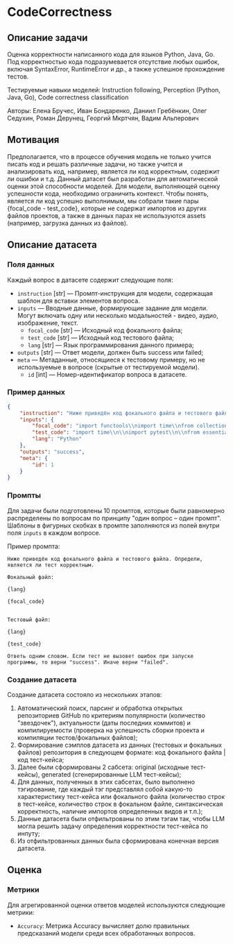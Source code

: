 # CodeCorrectness


## Описание задачи

Оценка корректности написанного кода для языков Python, Java, Go. Под корректностью кода подразумевается отсутствие любых ошибок, включая SyntaxError, RuntimeError и др., а также успешное прохождение тестов.

Тестируемые навыки моделей: Instruction following, Perception (Python, Java, Go), Code correctness classification

Авторы: Елена Бручес, Иван Бондаренко, Даниил Гребёнкин, Олег Седухин, Роман Дерунец, Георгий Мкртчян, Вадим Альперович


## Мотивация

Предполагается, что в процессе обучения модель не только учится писать код и решать различные задачи, но также учится и анализировать код, например, является ли код корректным, содержит ли ошибки и т.д. Данный датасет был разработан для автоматической оценки этой способности моделей. Для модели, выполняющей оценку успешности кода, необходимо ограничить контекст. Чтобы понять, является ли код успешно выполнимым, мы собрали такие пары {focal_code - test_code}, которые не содержат импортов из других файлов проектов, а также в данных парах не используются assets (например, загрузка данных из файлов).


## Описание датасета

### Поля данных

Каждый вопрос в датасете содержит следующие поля:

- `instruction` [str] — Промпт-инструкция для модели, содержащая шаблон для вставки элементов вопроса.
- `inputs` — Вводные данные, формирующие задание для модели. Могут включать одну или несколько модальностей - видео, аудио, изображение, текст.
    - `focal_code` [str] — Исходный код фокального файла;
    - `test_code` [str] — Исходный код тестового файла;
    - `lang` [str] — Язык программирования данного примера;
- `outputs` [str] — Ответ модели, должен быть success или failed;
- `meta` — Метаданные, относящиеся к тестовому примеру, но не используемые в вопросе (скрытые от тестируемой модели).
    - `id` [int] — Номер-идентификатор вопроса в датасете.


### Пример данных

```json
{
    "instruction": "Ниже приведён код фокального файла и тестового файла. Определи, является ли тест корректным.\n\nФокальный файл:\n\n{lang}\n\n{focal_code}\n\n\nТестовый файл:\n\n{lang}\n\n{test_code}\n\nОтветь одним словом. Если тест не вызовет ошибок при запуске программы, то верни \"succeed\". Иначе верни \"fail\".",
    "inputs": {
        "focal_code": "import functools\\nimport time\\nfrom collections import OrderedDict\\nfrom typing import Any, Callable, Generic, Iterable, Iterator, Tuple, TypeVar\\n\\nT = TypeVar(\\\"T\\\")\\n\\n\\nclass Cache(Generic[T]):\\n    \\\"\\\"\\\"In-memory LRU cache implementation.\\\"\\\"\\\"\\n\\n    def __init__(self, max_size: int = 500):\\n        self._bag: OrderedDict[Any, Any] = OrderedDict()\\n        self._max_size = -1\\n        self.max_size = max_size\\n\\n    @property\\n    def max_size(self) -> int:\\n        return self._max_size\\n\\n    @max_size.setter\\n    def max_size(self, value: int) -> None:\\n        assert value > 0\\n        self._max_size = int(value)\\n\\n    @property\\n    def is_empty(self) -> bool:\\n        return len(self._bag) == 0\\n\\n    def values(self) -> Iterable[T]:\\n        for _, value in self:\\n            yield value\\n\\n    def keys(self) -> Iterable[Any]:\\n        for key, _ in self:\\n            yield key\\n\\n    def __repr__(self) -> str:\\n        return f\\\"<Cache {len(self)} at {id(self)}>\\\"\\n\\n    def __len__(self) -> int:\\n        return len(self._bag)\\n\\n    def get(self, key, default=None) -> T:\\n        try:\\n            return self[key]\\n        except KeyError:\\n            return default\\n\\n    def set(self, key, value) -> None:\\n        self[key] = value\\n\\n    def _check_size(self):\\n        while len(self._bag) > self.max_size:\\n            self._bag.popitem(last=False)\\n\\n    def __getitem__(self, key) -> T:\\n        value = self._bag[key]\\n        self._bag.move_to_end(key, last=True)\\n        return value\\n\\n    def __setitem__(self, key, value: T) -> None:\\n        if key in self._bag:\\n            self._bag[key] = value\\n            self._bag.move_to_end(key, last=True)\\n        else:\\n            self._bag[key] = value\\n            self._check_size()\\n\\n    def __delitem__(self, key) -> None:\\n        del self._bag[key]\\n\\n    def __contains__(self, key) -> bool:\\n        return key in self._bag\\n\\n    def __iter__(self) -> Iterator[Tuple[Any, T]]:\\n        return iter(self._bag.items())\\n\\n    def clear(self) -> None:\\n        self._bag.clear()\\n\\n\\nclass CachedItem(Generic[T]):\\n    \\\"\\\"\\\"Container for cached items with update timestamp.\\\"\\\"\\\"\\n\\n    __slots__ = (\\\"_value\\\", \\\"_time\\\")\\n\\n    def __init__(self, value: T):\\n        self._value = value\\n        self._time = time.time()\\n\\n    @property\\n    def value(self) -> T:\\n        return self._value\\n\\n    @value.setter\\n    def value(self, value: T):\\n        self._value = value\\n        self._time = time.time()\\n\\n    @property\\n    def time(self) -> float:\\n        return self._time\\n\\n\\nclass ExpiringCache(Cache[T]):\\n    \\\"\\\"\\\"A cache whose items can expire by a given function.\\\"\\\"\\\"\\n\\n    def __init__(\\n        self, expiration_policy: Callable[[CachedItem[T]], bool], max_size: int = 500\\n    ):\\n        super().__init__(max_size)\\n        assert expiration_policy is not None\\n        self.expiration_policy = expiration_policy\\n\\n    @property\\n    def full(self) -> bool:\\n        return self.max_size <= len(self._bag)\\n\\n    def expired(self, item: CachedItem) -> bool:\\n        return self.expiration_policy(item)\\n\\n    def _remove_expired_items(self):\\n        for key, item in list(self._bag.items()):\\n            if self.expired(item):\\n                del self[key]\\n\\n    def _check_size(self):\\n        if self.full:\\n            self._remove_expired_items()\\n        super()._check_size()\\n\\n    def __getitem__(self, key) -> Any:\\n        item = self._bag[key]\\n        if self.expired(item):\\n            del self._bag[key]\\n            raise KeyError(key)\\n\\n        self._bag.move_to_end(key, last=True)\\n        return item.value\\n\\n    def __setitem__(self, key, value: T) -> None:\\n        if key in self._bag:\\n            self._bag[key].value = value\\n            self._bag.move_to_end(key, last=True)\\n        else:\\n            self._bag[key] = CachedItem(value)\\n            self._check_size()\\n\\n    @classmethod\\n    def with_max_age(cls, max_age: float, max_size: int = 500):\\n        \\\"\\\"\\\"\\n        Returns an instance of ExpiringCache whose items are invalidated\\n        when they were set more than a given number of seconds ago.\\n        \\\"\\\"\\\"\\n        return cls(lambda item: time.time() - item.time > max_age, max_size)\\n\\n    def __contains__(self, key) -> bool:\\n        if key not in self._bag:\\n            return False\\n        # remove if expired\\n        try:\\n            self[key]\\n        except KeyError:\\n            return False\\n        return True\\n\\n    def __iter__(self) -> Iterator[Tuple[Any, T]]:\\n        \\\"\\\"\\\"Iterates through cached items, discarding and removing expired ones.\\\"\\\"\\\"\\n        for key, item in list(self._bag.items()):\\n            if self.expired(item):\\n                del self[key]\\n            else:\\n                yield (key, item.value)\\n\\n\\ndef lazy(max_seconds: int = 1, cache=None):\\n    \\\"\\\"\\\"\\n    Wraps a function so that it is called up to once\\n    every max_seconds, by input arguments.\\n    Results are stored in a cache, by default a LRU cache of max size 500.\\n\\n    To have a cache without size limit, use a dictionary: @lazy(1, {})\\n    \\\"\\\"\\\"\\n    assert max_seconds > 0\\n    if cache is None:\\n        cache = Cache(500)\\n\\n    def lazy_decorator(fn):\\n        setattr(fn, \\\"cache\\\", cache)\\n\\n        @functools.wraps(fn)\\n        def wrapper(*args):\\n            now = time.time()\\n            try:\\n                value, updated_at = cache[args]\\n                if now - updated_at > max_seconds:\\n                    raise AttributeError\\n            except (KeyError, AttributeError):\\n                value = fn(*args)\\n                cache[args] = (value, now)\\n            return value\\n\\n        return wrapper\\n\\n    return lazy_decorator\\n",
        "test_code": "import time\\n\\nimport pytest\\n\\nfrom essentials.caching import Cache, ExpiringCache, lazy\\n\\n\\n\\n\\n\\n\\n\\n\\n\\n\\n\\n\\n\\n\\n\\n\\n\\n\\ndef test_expiration_policy_with_max_age():\\n    cache = ExpiringCache.with_max_age(0.1)\\n    cache[\\\"foo\\\"] = \\\"Foo\\\"\\n\\n    time.sleep(0.2)\\n\\n    assert cache.get(\\\"foo\\\") is None\\n\\n    cache[\\\"foo\\\"] = \\\"Foo\\\"\\n\\n    time.sleep(0.2)\\n\\n    assert \\\"foo\\\" not in cache\\n",
        "lang": "Python"
    },
    "outputs": "success",
    "meta": {
        "id": 1
    }
}
```


### Промпты

Для задачи были подготовлены 10 промптов, которые были равномерно распределены по вопросам по принципу "один вопрос – один промпт". Шаблоны в фигурных скобках в промпте заполняются из полей внутри поля `inputs` в каждом вопросе.


Пример промпта:

```
Ниже приведён код фокального файла и тестового файла. Определи, является ли тест корректным.

Фокальный файл:

{lang}

{focal_code}


Тестовый файл:

{lang}

{test_code}

Ответь одним словом. Если тест не вызовет ошибок при запуске программы, то верни "success". Иначе верни "failed".
```


### Создание датасета

Создание датасета состояло из нескольких этапов:

1) Автоматический поиск, парсинг и обработка открытых репозиториев GitHub по критериям популярности (количество "звездочек"), актуальности (даты последних коммитов) и компилируемости (проверка на успешность сборки проекта и компиляции тестов/фокальных файлов);
2) Формирование сэмплов датасета из данных (тестовых и фокальных файлов) репозитория в следующем формате: код фокального файла | код тест-кейса; 
3) Далее были сформированы 2 сабсета: original (исходные тест-кейсы), generated (сгенерированные LLM тест-кейсы); 
4) Для данных, полученных в этих сабсетах, было выполнено тэгирование, где каждый тэг представлял собой какую-то характеристику тест-кейса или фокального файла (количество строк в тест-кейсе, количество строк в фокальном файле, синтаксическая корректность, наличие импортов определенных видов и т.п.); 
5) Данные датасета были отфильтрованы по этим тэгам так, чтобы LLM могла решить задачу определения корректности тест-кейса по инпуту;
6) Из отфильтрованных данных была сформирована конечная версия датасета.


## Оценка


### Метрики

Для агрегированной оценки ответов моделей используются следующие метрики:

- `Accuracy`: Метрика Accuracy вычисляет долю правильных предсказаний модели среди всех обработанных вопросов.
